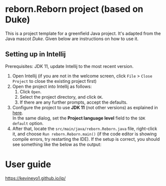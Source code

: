 # reborn.Reborn project (based on Duke)

This is a project template for a greenfield Java project. It's adapted from the Java mascot _Duke_. Given below are instructions on how to use it.

## Setting up in Intellij

Prerequisites: JDK 11, update Intellij to the most recent version.

1. Open Intellij (if you are not in the welcome screen, click `File` > `Close Project` to close the existing project first)
1. Open the project into Intellij as follows:
   1. Click `Open`.
   1. Select the project directory, and click `OK`.
   1. If there are any further prompts, accept the defaults.
1. Configure the project to use **JDK 11** (not other versions) as explained in [here](https://www.jetbrains.com/help/idea/sdk.html#set-up-jdk).<br>
   In the same dialog, set the **Project language level** field to the `SDK default` option.
3. After that, locate the `src/main/java/reborn.Reborn.java` file, right-click it, and choose `Run reborn.Reborn.main()` (if the code editor is showing compile errors, try restarting the IDE). If the setup is correct, you should see something like the below as the output:

# User guide
https://kevineyo1.github.io/ip/
